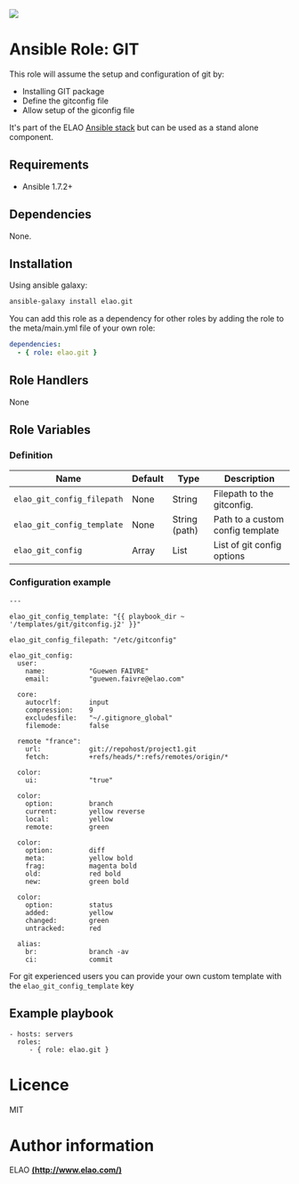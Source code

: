 <img src="http://www.elao.com/images/corpo/logo_red_small.png"/>

# Ansible Role: GIT

This role will assume the setup and configuration of git by:
- Installing GIT package
- Define the gitconfig file
- Allow setup of the giconfig file

It's part of the ELAO [Ansible stack](http://ansible.elao.com) but can be used as a stand alone component.

## Requirements

- Ansible 1.7.2+

## Dependencies

None.

## Installation

Using ansible galaxy:

```bash
ansible-galaxy install elao.git
```
You can add this role as a dependency for other roles by adding the role to the meta/main.yml file of your own role:

```yaml
dependencies:
  - { role: elao.git }
```

## Role Handlers

None

## Role Variables

### Definition

|Name|Default|Type|Description|
|----|----|-----------|-------|
`elao_git_config_filepath`|None|String|Filepath to the gitconfig.
`elao_git_config_template`|None|String (path)|Path to a custom config template
`elao_git_config`|Array|List|List of git config options

### Configuration example

```
---

elao_git_config_template: "{{ playbook_dir ~ '/templates/git/gitconfig.j2' }}"

elao_git_config_filepath: "/etc/gitconfig"

elao_git_config:
  user:
    name:           "Guewen FAIVRE"
    email:          "guewen.faivre@elao.com"

  core:
    autocrlf:       input
    compression:    9
    excludesfile:   "~/.gitignore_global"
    filemode:       false

  remote "france":
    url:            git://repohost/project1.git
    fetch:          +refs/heads/*:refs/remotes/origin/*

  color:
    ui:             "true"

  color:
    option:         branch
    current:        yellow reverse
    local:          yellow
    remote:         green

  color:
    option:         diff
    meta:           yellow bold
    frag:           magenta bold
    old:            red bold
    new:            green bold

  color:
    option:         status
    added:          yellow
    changed:        green
    untracked:      red

  alias:
    br:             branch -av
    ci:             commit
```

For git experienced users you can provide your own custom template with the `elao_git_config_template` key

## Example playbook

    - hosts: servers
      roles:
         - { role: elao.git }

# Licence

MIT

# Author information

ELAO [**(http://www.elao.com/)**](http://www.elao.com)